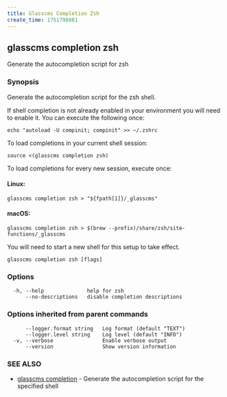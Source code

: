 ```yaml
---
title: Glasscms Completion Zsh
create_time: 1751798081
---
```

## glasscms completion zsh

Generate the autocompletion script for zsh

### Synopsis

Generate the autocompletion script for the zsh shell.

If shell completion is not already enabled in your environment you will need
to enable it.  You can execute the following once:

	echo "autoload -U compinit; compinit" >> ~/.zshrc

To load completions in your current shell session:

	source <(glasscms completion zsh)

To load completions for every new session, execute once:

#### Linux:

	glasscms completion zsh > "${fpath[1]}/_glasscms"

#### macOS:

	glasscms completion zsh > $(brew --prefix)/share/zsh/site-functions/_glasscms

You will need to start a new shell for this setup to take effect.


```
glasscms completion zsh [flags]
```

### Options

```
  -h, --help              help for zsh
      --no-descriptions   disable completion descriptions
```

### Options inherited from parent commands

```
      --logger.format string   Log format (default "TEXT")
      --logger.level string    Log level (default "INFO")
  -v, --verbose                Enable verbose output
      --version                Show version information
```

### SEE ALSO

* [glasscms completion](glasscms_completion.md)	 - Generate the autocompletion script for the specified shell

